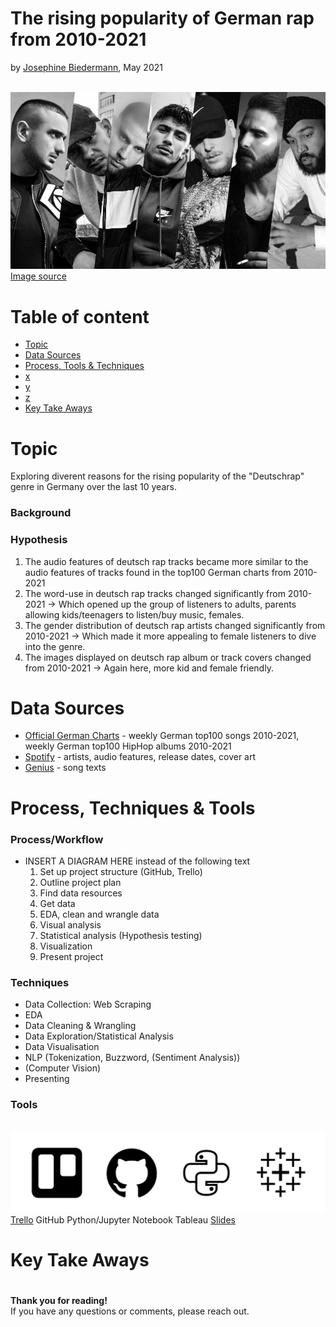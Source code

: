 # The rising popularity of German rap from 2010-2021
by [Josephine Biedermann](https://github.com/JosephineBiedermann), May 2021

<br/>![DR_artists_title_image](https://github.com/JosephineBiedermann/FinalProject/blob/main/images/DR_artists_title_image.jpg?raw=true)
<br/>[Image source](https://hiphop.de/magazin/hintergrund/21-alben-auf-deutschrap-2019-wartet-317649)

# Table of content

- [Topic](https://github.com/JosephineBiedermann/FinalProject#topic)
- [Data Sources](https://github.com/JosephineBiedermann/FinalProject#data-sources)
- [Process, Tools & Techniques](https://github.com/JosephineBiedermann/FinalProject#process-tools--techniques)
- [x](https://github.com/lillaszulyovszky/ironhack-case-study-classification#visualizations)
- [y](https://github.com/lillaszulyovszky/ironhack-case-study-classification#visualizations)
- [z](https://github.com/lillaszulyovszky/ironhack-case-study-classification#visualizations)
- [Key Take Aways](https://github.com/JosephineBiedermann/FinalProject#key-take-aways)

# Topic
Exploring diverent reasons for the rising popularity of the "Deutschrap" genre in Germany over the last 10 years.

### Background

### Hypothesis
1. The audio features of deutsch rap tracks became more similar to the audio features of tracks found in the top100 German charts from 2010-2021
2. The word-use in deutsch rap tracks changed significantly from 2010-2021
   -> Which opened up the group of listeners to adults, parents allowing kids/teenagers to listen/buy music, females.
4. The gender distribution of deutsch rap artists changed significantly from 2010-2021
   -> Which made it more appealing to female listeners to dive into the genre.
5. The images displayed on deutsch rap album or track covers changed from 2010-2021
   -> Again here, more kid and female friendly.
   
# Data Sources
- [Official German Charts](https://www.offiziellecharts.de/charts/single/for-date-1617971799000) - weekly German top100 songs 2010-2021, weekly German top100 HipHop albums 2010-2021
- [Spotify](https://www.spotify.com/de/home/) - artists, audio features, release dates, cover art
- [Genius](https://genius.com) - song texts

# Process, Techniques & Tools

### Process/Workflow
- INSERT A DIAGRAM HERE instead of the following text
   1. Set up project structure (GitHub, Trello)
   2. Outline project plan
   3. Find data resources
   4. Get data
   5. EDA, clean and wrangle data
   6. Visual analysis
   7. Statistical analysis (Hypothesis testing)
   8. Visualization
   9. Present project
  
### Techniques
- Data Collection: Web Scraping
- EDA
- Data Cleaning & Wrangling
- Data Exploration/Statistical Analysis
- Data Visualisation
- NLP (Tokenization, Buzzword, (Sentiment Analysis))
- (Computer Vision)
- Presenting
### Tools
<br/>![tools](https://github.com/JosephineBiedermann/FinalProject/blob/main/images/tools.png?raw=true)
[Trello](https://trello.com/b/tW9WjSbh/final-project)      GitHub     Python/Jupyter Notebook      Tableau      [Slides](https://slides.com/josephinebiedermann/final-project/edit)

# Key Take Aways

# 

**Thank you for reading!** <br/>
If you have any questions or comments, please reach out.<br/><br/>

